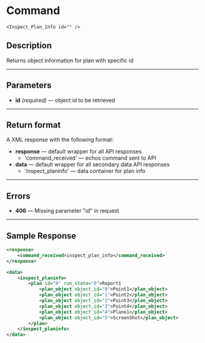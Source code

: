 # Command

    <Inspect_Plan_Info id="" />

## Description

Returns object information for plan with specific id

***

## Parameters
- **id** _(required)_ — object id to be retrieved

***

## Return format
A XML response with the following format:

- **response** — default wrapper for all API responses
    - 'command_received' — echos command sent to API
- **data** — default wrapper for all secondary data API responses
    - 'inspect_planinfo' — data container for plan info

***

## Errors
- **406** — Missing parameter "id" in request
 
***

## Sample Response

```xml
<response>
    <command_received>inspect_plan_info</command_received>
</response>

<data>
	<inspect_planinfo>
		<plan id="0" run_state="0">Report1
			<plan_object object_id="0">Point1</plan_object>
			<plan_object object_id="1">Point2</plan_object>
			<plan_object object_id="2">Point3</plan_object>
			<plan_object object_id="3">Point4</plan_object>
			<plan_object object_id="4">Plane1</plan_object>
			<plan_object object_id="5">ScreenShot</plan_object>
		</plan>
	</inspect_planinfo>
</data>
```
